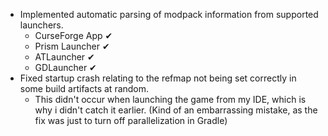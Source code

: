 * Implemented automatic parsing of modpack information from supported launchers.
    * CurseForge App ✔
    * Prism Launcher ✔
    * ATLauncher ✔
    * GDLauncher ✔
* Fixed startup crash relating to the refmap not being set correctly in some build artifacts at random.
    * This didn't occur when launching the game from my IDE, which is why i didn't catch it earlier. (Kind of an embarrassing mistake, as the fix was just to turn off parallelization in Gradle)
